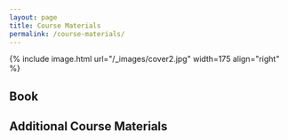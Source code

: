 ```yaml
---
layout: page
title: Course Materials
permalink: /course-materials/
---
```


{% include image.html url="/_images/cover2.jpg" width=175 align="right" %}

## Book

<!-- Alan Turing and Noam Chomsky: Very Famous Book -->

## Additional Course Materials

<!-- * If you are not familiar with Python programming, use any online tutorial to get a handle of it.
* [Material #1](http://www.example.com/): how a computer chess player thinks! -->

